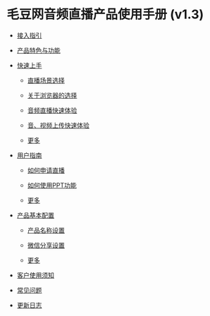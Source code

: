 # 毛豆网音频直播产品使用手册 \(v1.3\)

* [接入指引](./docs/manual/guide.md)

* [产品特色与功能](./docs/quickstart/features.md)

* [快速上手](docs/quickstart/README.md)

  * [直播场景选择](docs/quickstart/intro-scenes.md)

  * [关于浏览器的选择](docs/quickstart/intro-browser.md)

  * [音频直播快速体验](docs/quickstart/intro-live.md)

  * [音、视频上传快速体验](docs/quickstart/intro-audio.md)

  * [更多](docs/quickstart/README.md)

* [用户指南](docs/manual/README.md)

  * [如何申请直播](docs/manual/how-to-apply-live.md)

  * [如何使用PPT功能](docs/manual/how-to-use-PPT.md)

  * [更多](docs/manual/README.md)

* [产品基本配置](docs/settings/README.md)

  * [产品名称设置](docs/settings/appname-config.md)

  * [微信分享设置](docs/settings/wechat-share-config.md)

  * [更多](docs/settings/README.md)

* [客户使用须知](./docs/custom/README.md)

* [常见问题](./docs/faq/README.md)

* [更新日志](./docs/update/README.md)

<!--  
直播互动

创建音频课

创建视频课

手机直播流程

创建专栏

分销

设置后台

设置微信

关于我们  
-->
